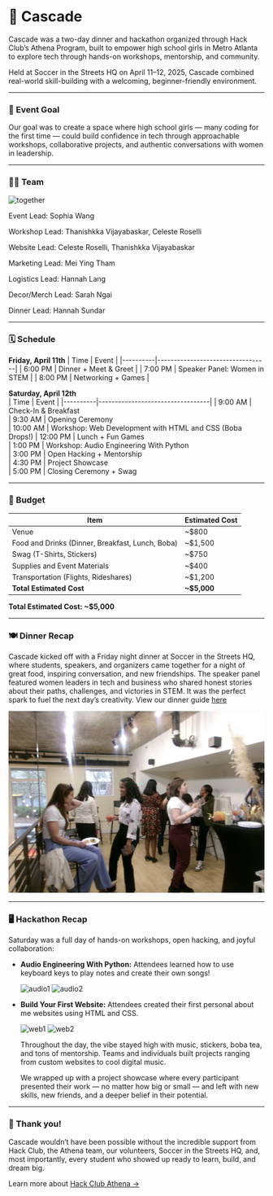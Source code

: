 # 🌊 Cascade

Cascade was a two-day dinner and hackathon organized through Hack Club’s Athena Program, built to empower high school girls in Metro Atlanta to explore tech through hands-on workshops, mentorship, and community.

Held at Soccer in the Streets HQ on April 11–12, 2025, Cascade combined real-world skill-building with a welcoming, beginner-friendly environment.
____________________________________

### 🎯 Event Goal

Our goal was to create a space where high school girls — many coding for the first time — could build confidence in tech through approachable workshops, collaborative projects, and authentic conversations with women in leadership.
_____________________________________

### 👩‍💻 Team
![together](images_readme/team_1.JPG)

Event Lead: Sophia Wang  

Workshop Lead: Thanishkka Vijayabaskar, Celeste Roselli

Website Lead: Celeste Roselli, Thanishkka Vijayabaskar

Marketing Lead: Mei Ying Tham  

Logistics Lead: Hannah Lang  

Decor/Merch Lead: Sarah Ngai

Dinner Lead: Hannah Sundar
______________________________________________

### 🗓️ Schedule

**Friday, April 11th** 
| Time     | Event                            |
|----------|----------------------------------|
| 6:00 PM  | Dinner + Meet & Greet            |
| 7:00 PM  | Speaker Panel: Women in STEM     |
| 8:00 PM  | Networking + Games               |

**Saturday, April 12th**  
| Time     | Event                            |
|----------|----------------------------------|
| 9:00 AM  | Check-In & Breakfast  
| 9:30 AM  | Opening Ceremony  
| 10:00 AM | Workshop: Web Development with HTML and CSS (Boba Drops!) 
| 12:00 PM | Lunch + Fun Games  
| 1:00 PM  | Workshop: Audio Engineering With Python  
| 3:00 PM  | Open Hacking + Mentorship  
| 4:30 PM  | Project Showcase  
| 5:00 PM  | Closing Ceremony + Swag
______________________________________________

### 💸 Budget

| Item                                   | Estimated Cost |
|----------------------------------------|----------------|
| Venue                                  | ~$800          |
| Food and Drinks (Dinner, Breakfast, Lunch, Boba) | ~$1,500        |
| Swag (T-Shirts, Stickers)              | ~$750          |
| Supplies and Event Materials          | ~$400          |
| Transportation (Flights, Rideshares)   | ~$1,200        |
| **Total Estimated Cost**               | **~$5,000**    |

**Total Estimated Cost: ~$5,000**
______________________________________________

### 🍽️ Dinner Recap

Cascade kicked off with a Friday night dinner at Soccer in the Streets HQ, where students, speakers, and organizers came together for a night of great food, inspiring conversation, and new friendships. The speaker panel featured women leaders in tech and business who shared honest stories about their paths, challenges, and victories in STEM. It was the perfect spark to fuel the next day’s creativity. View our dinner guide [here](https://docs.google.com/document/d/1z3tBfYaNc42jQ5Ea_9V-P69lVF4ubzqZQX--PSQ8Oyk/edit?usp=sharing)

![dinner1](images_readme/cascade_dinner_1.jpg)
______________________________________________

### 🖥️ Hackathon Recap

Saturday was a full day of hands-on workshops, open hacking, and joyful collaboration:

- **Audio Engineering With Python:** Attendees learned how to use keyboard keys to play notes and create their own songs!
  
  ![audio1](images_readme/audio3.JPG)
  ![audio2](images_readme/audio4.JPG)
- **Build Your First Website:** Attendees created their first personal about me websites using HTML and CSS.
  
  ![web1](images_readme/webdev2.JPG)
  ![web2](images_readme/webdev_main.JPG)

  Throughout the day, the vibe stayed high with music, stickers, boba tea, and tons of mentorship. Teams and individuals built projects ranging from custom websites to cool digital music.  

  We wrapped up with a project showcase where every participant presented their work — no matter how big or small — and left with new skills, new friends, and a deeper belief in their potential.
______________________________________________

### 🌟 Thank you!
Cascade wouldn’t have been possible without the incredible support from Hack Club, the Athena team, our volunteers, Soccer in the Streets HQ, and, most importantly, every student who showed up ready to learn, build, and dream big.

Learn more about [Hack Club Athena →](https://athena.hackclub.com/events)

